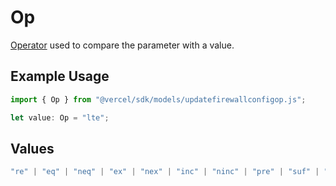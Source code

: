 # Op

[Operator](https://vercel.com/docs/security/vercel-waf/rule-configuration#operators) used to compare the parameter with a value.

## Example Usage

```typescript
import { Op } from "@vercel/sdk/models/updatefirewallconfigop.js";

let value: Op = "lte";
```

## Values

```typescript
"re" | "eq" | "neq" | "ex" | "nex" | "inc" | "ninc" | "pre" | "suf" | "sub" | "gt" | "gte" | "lt" | "lte"
```